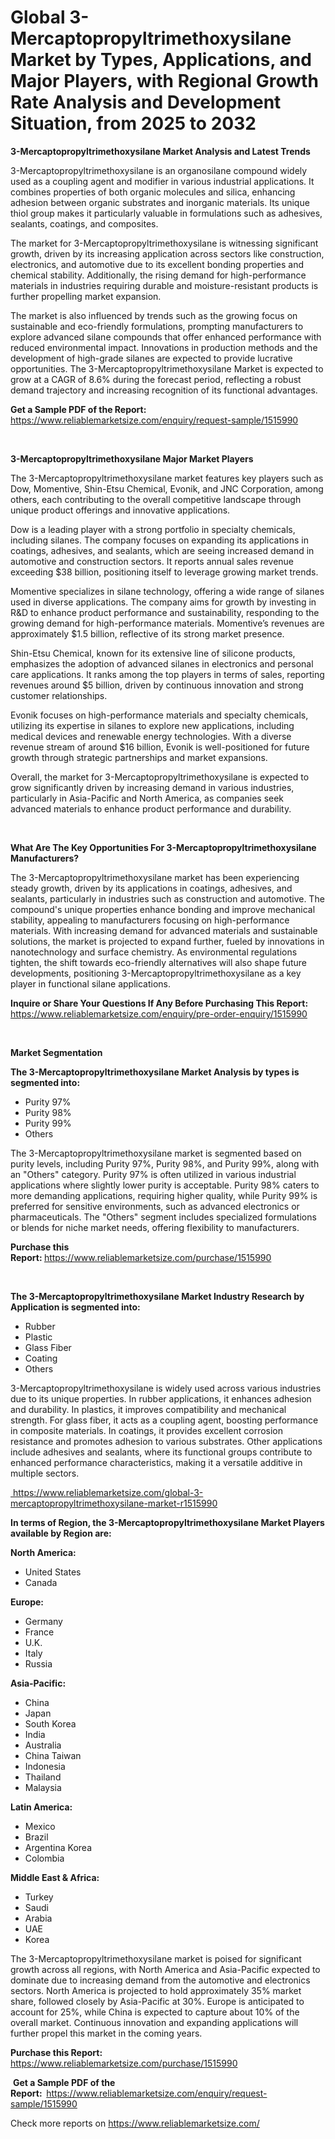 <p><h1>Global 3-Mercaptopropyltrimethoxysilane Market by Types, Applications, and Major Players, with Regional Growth Rate Analysis and Development Situation, from 2025 to 2032</h1></p><p><strong>3-Mercaptopropyltrimethoxysilane Market Analysis and Latest Trends</strong></p>
<p><p>3-Mercaptopropyltrimethoxysilane is an organosilane compound widely used as a coupling agent and modifier in various industrial applications. It combines properties of both organic molecules and silica, enhancing adhesion between organic substrates and inorganic materials. Its unique thiol group makes it particularly valuable in formulations such as adhesives, sealants, coatings, and composites.</p><p>The market for 3-Mercaptopropyltrimethoxysilane is witnessing significant growth, driven by its increasing application across sectors like construction, electronics, and automotive due to its excellent bonding properties and chemical stability. Additionally, the rising demand for high-performance materials in industries requiring durable and moisture-resistant products is further propelling market expansion.</p><p>The market is also influenced by trends such as the growing focus on sustainable and eco-friendly formulations, prompting manufacturers to explore advanced silane compounds that offer enhanced performance with reduced environmental impact. Innovations in production methods and the development of high-grade silanes are expected to provide lucrative opportunities. The 3-Mercaptopropyltrimethoxysilane Market is expected to grow at a CAGR of 8.6% during the forecast period, reflecting a robust demand trajectory and increasing recognition of its functional advantages.</p></p>
<p><strong>Get a Sample PDF of the Report:&nbsp;</strong> <a href="https://www.reliablemarketsize.com/enquiry/request-sample/1515990?utm_campaign=3348&utm_medium=2&utm_source=Github&utm_content=ia&utm_term=29032025&utm_id=3-mercaptopropyltrimethoxysilane">https://www.reliablemarketsize.com/enquiry/request-sample/1515990</a></p>
<p>&nbsp;</p>
<p><strong>3-Mercaptopropyltrimethoxysilane Major Market Players</strong></p>
<p><p>The 3-Mercaptopropyltrimethoxysilane market features key players such as Dow, Momentive, Shin-Etsu Chemical, Evonik, and JNC Corporation, among others, each contributing to the overall competitive landscape through unique product offerings and innovative applications.</p><p>Dow is a leading player with a strong portfolio in specialty chemicals, including silanes. The company focuses on expanding its applications in coatings, adhesives, and sealants, which are seeing increased demand in automotive and construction sectors. It reports annual sales revenue exceeding $38 billion, positioning itself to leverage growing market trends.</p><p>Momentive specializes in silane technology, offering a wide range of silanes used in diverse applications. The company aims for growth by investing in R&D to enhance product performance and sustainability, responding to the growing demand for high-performance materials. Momentive’s revenues are approximately $1.5 billion, reflective of its strong market presence.</p><p>Shin-Etsu Chemical, known for its extensive line of silicone products, emphasizes the adoption of advanced silanes in electronics and personal care applications. It ranks among the top players in terms of sales, reporting revenues around $5 billion, driven by continuous innovation and strong customer relationships.</p><p>Evonik focuses on high-performance materials and specialty chemicals, utilizing its expertise in silanes to explore new applications, including medical devices and renewable energy technologies. With a diverse revenue stream of around $16 billion, Evonik is well-positioned for future growth through strategic partnerships and market expansions.</p><p>Overall, the market for 3-Mercaptopropyltrimethoxysilane is expected to grow significantly driven by increasing demand in various industries, particularly in Asia-Pacific and North America, as companies seek advanced materials to enhance product performance and durability.</p></p>
<p>&nbsp;</p>
<p><strong>What Are The Key Opportunities For 3-Mercaptopropyltrimethoxysilane Manufacturers?</strong></p>
<p><p>The 3-Mercaptopropyltrimethoxysilane market has been experiencing steady growth, driven by its applications in coatings, adhesives, and sealants, particularly in industries such as construction and automotive. The compound's unique properties enhance bonding and improve mechanical stability, appealing to manufacturers focusing on high-performance materials. With increasing demand for advanced materials and sustainable solutions, the market is projected to expand further, fueled by innovations in nanotechnology and surface chemistry. As environmental regulations tighten, the shift towards eco-friendly alternatives will also shape future developments, positioning 3-Mercaptopropyltrimethoxysilane as a key player in functional silane applications.</p></p>
<p><strong>Inquire or Share Your Questions If Any Before Purchasing This Report:</strong> <a href="https://www.reliablemarketsize.com/enquiry/pre-order-enquiry/1515990?utm_campaign=3348&utm_medium=2&utm_source=Github&utm_content=ia&utm_term=29032025&utm_id=3-mercaptopropyltrimethoxysilane">https://www.reliablemarketsize.com/enquiry/pre-order-enquiry/1515990</a></p>
<p>&nbsp;</p>
<p><strong>Market Segmentation</strong></p>
<p><strong>The 3-Mercaptopropyltrimethoxysilane Market Analysis by types is segmented into:</strong></p>
<p><ul><li>Purity 97%</li><li>Purity 98%</li><li>Purity 99%</li><li>Others</li></ul></p>
<p><p>The 3-Mercaptopropyltrimethoxysilane market is segmented based on purity levels, including Purity 97%, Purity 98%, and Purity 99%, along with an "Others" category. Purity 97% is often utilized in various industrial applications where slightly lower purity is acceptable. Purity 98% caters to more demanding applications, requiring higher quality, while Purity 99% is preferred for sensitive environments, such as advanced electronics or pharmaceuticals. The "Others" segment includes specialized formulations or blends for niche market needs, offering flexibility to manufacturers.</p></p>
<p><strong>Purchase this Report:&nbsp;</strong><a href="https://www.reliablemarketsize.com/purchase/1515990?utm_campaign=3348&utm_medium=2&utm_source=Github&utm_content=ia&utm_term=29032025&utm_id=3-mercaptopropyltrimethoxysilane">https://www.reliablemarketsize.com/purchase/1515990</a></p>
<p>&nbsp;</p>
<p><strong>The 3-Mercaptopropyltrimethoxysilane Market Industry Research by Application is segmented into:</strong></p>
<p><ul><li>Rubber</li><li>Plastic</li><li>Glass Fiber</li><li>Coating</li><li>Others</li></ul></p>
<p><p>3-Mercaptopropyltrimethoxysilane is widely used across various industries due to its unique properties. In rubber applications, it enhances adhesion and durability. In plastics, it improves compatibility and mechanical strength. For glass fiber, it acts as a coupling agent, boosting performance in composite materials. In coatings, it provides excellent corrosion resistance and promotes adhesion to various substrates. Other applications include adhesives and sealants, where its functional groups contribute to enhanced performance characteristics, making it a versatile additive in multiple sectors.</p></p>
<p><a href="https://www.reliablemarketsize.com/global-3-mercaptopropyltrimethoxysilane-market-r1515990?utm_campaign=3348&utm_medium=2&utm_source=Github&utm_content=ia&utm_term=29032025&utm_id=3-mercaptopropyltrimethoxysilane">&nbsp;https://www.reliablemarketsize.com/global-3-mercaptopropyltrimethoxysilane-market-r1515990</a></p>
<p><strong>In terms of Region, the 3-Mercaptopropyltrimethoxysilane Market Players available by Region are:</strong></p>
<p>
    <p> <strong> North America: </strong>
        <ul>
            <li>United States</li>
            <li>Canada</li>
        </ul>
        </p> 
    <p> <strong> Europe: </strong>
        <ul>
            <li>Germany</li>
            <li>France</li>
            <li>U.K.</li>
            <li>Italy</li>
            <li>Russia</li>
        </ul>
        </p> 
    <p> <strong> Asia-Pacific: </strong>
        <ul>
            <li>China</li>
            <li>Japan</li>
            <li>South Korea</li>
            <li>India</li>
            <li>Australia</li>
            <li>China Taiwan</li>
            <li>Indonesia</li>
            <li>Thailand</li>
            <li>Malaysia</li>
        </ul>
        </p> 
    <p> <strong> Latin America: </strong>
        <ul>
            <li>Mexico</li>
            <li>Brazil</li>
            <li>Argentina Korea</li>
            <li>Colombia</li>
        </ul>
        </p> 
    <p> <strong> Middle East & Africa: </strong>
        <ul>
            <li>Turkey</li>
            <li>Saudi</li>
            <li>Arabia</li>
            <li>UAE</li>
            <li>Korea</li>
        </ul>
    </p>
    </p>
<p><p>The 3-Mercaptopropyltrimethoxysilane market is poised for significant growth across all regions, with North America and Asia-Pacific expected to dominate due to increasing demand from the automotive and electronics sectors. North America is projected to hold approximately 35% market share, followed closely by Asia-Pacific at 30%. Europe is anticipated to account for 25%, while China is expected to capture about 10% of the overall market. Continuous innovation and expanding applications will further propel this market in the coming years.</p></p>
<p><strong>Purchase this Report: </strong><a href="https://www.reliablemarketsize.com/purchase/1515990?utm_campaign=3348&utm_medium=2&utm_source=Github&utm_content=ia&utm_term=29032025&utm_id=3-mercaptopropyltrimethoxysilane">https://www.reliablemarketsize.com/purchase/1515990</a></p>
<p>&nbsp;<strong>Get a Sample PDF of the Report:&nbsp;&nbsp;</strong><a href="https://www.reliablemarketsize.com/enquiry/request-sample/1515990?utm_campaign=3348&utm_medium=2&utm_source=Github&utm_content=ia&utm_term=29032025&utm_id=3-mercaptopropyltrimethoxysilane">https://www.reliablemarketsize.com/enquiry/request-sample/1515990</a></p>
<p><strong></strong></p>
<p>Check more reports on <a href="https://www.reliablemarketsize.com/?utm_campaign=3348&utm_medium=2&utm_source=Github&utm_content=ia&utm_term=29032025&utm_id=3-mercaptopropyltrimethoxysilane">https://www.reliablemarketsize.com/</a></p>